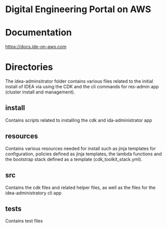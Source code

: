 # Digital Engineering Portal on AWS

# Documentation

https://docs.ide-on-aws.com

# Directories

The idea-adminsitrator folder contains various files related to the initial install of IDEA via using the CDK and the cli commands for res-admin app (cluster install and management).

## install

Contains scripts related to installing the cdk and ida-administrator app

## resources

Contains various resources needed for install such as jinja templates for configuration, policies defined as jinja templates, the lambda functions and the bootstrap stack defined as a template (cdk_toolkit_stack.yml).

## src

Contains the cdk files and related helper files, as well as the files for the idea-administratory cli app

## tests

Contains test files
